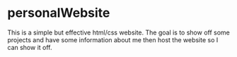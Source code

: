 # personalWebsite
 This is a simple but effective html/css website. The goal is to show off some projects and have some information about me then host the website so I can show it off. 
